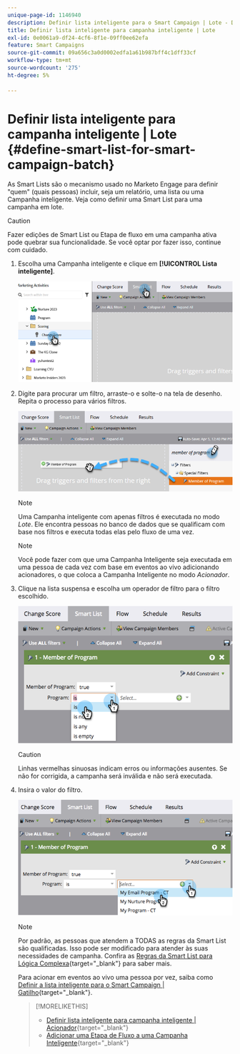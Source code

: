 ```yaml
---
unique-page-id: 1146940
description: Definir lista inteligente para o Smart Campaign | Lote - Documentação do Marketo - Documentação do produto
title: Definir lista inteligente para campanha inteligente | Lote
exl-id: 0e0061a9-df24-4cf6-8f1e-09ff0ee62efa
feature: Smart Campaigns
source-git-commit: 09a656c3a0d0002edfa1a61b987bff4c1dff33cf
workflow-type: tm+mt
source-wordcount: '275'
ht-degree: 5%

---
```


# Definir lista inteligente para campanha inteligente | Lote {#define-smart-list-for-smart-campaign-batch}

As Smart Lists são o mecanismo usado no Marketo Engage para definir &quot;quem&quot; (quais pessoas) incluir, seja um relatório, uma lista ou uma Campanha inteligente. Veja como definir uma Smart List para uma campanha em lote.

>[!CAUTION]
>
>Fazer edições de Smart List ou Etapa de fluxo em uma campanha ativa pode quebrar sua funcionalidade. Se você optar por fazer isso, continue com cuidado.

1. Escolha uma Campanha inteligente e clique em **[!UICONTROL Lista inteligente]**.

   ![](assets/define-smart-list-for-smart-campaign-batch-1.png)

1. Digite para procurar um filtro, arraste-o e solte-o na tela de desenho. Repita o processo para vários filtros.

   ![](assets/define-smart-list-for-smart-campaign-batch-2.png)

   >[!NOTE]
   >
   >Uma Campanha inteligente com apenas filtros é executada no modo _Lote_. Ele encontra pessoas no banco de dados que se qualificam com base nos filtros e executa todas elas pelo fluxo de uma vez.

   >[!NOTE]
   >
   >Você pode fazer com que uma Campanha Inteligente seja executada em uma pessoa de cada vez com base em eventos ao vivo adicionando acionadores, o que coloca a Campanha Inteligente no modo _Acionador_.

1. Clique na lista suspensa e escolha um operador de filtro para o filtro escolhido.

   ![](assets/define-smart-list-for-smart-campaign-batch-3.png)

   >[!CAUTION]
   >
   >Linhas vermelhas sinuosas indicam erros ou informações ausentes. Se não for corrigida, a campanha será inválida e não será executada.

1. Insira o valor do filtro.

   ![](assets/define-smart-list-for-smart-campaign-batch-4.png)

   >[!NOTE]
   >
   >Por padrão, as pessoas que atendem a TODAS as regras da Smart List são qualificadas. Isso pode ser modificado para atender às suas necessidades de campanha. Confira as [Regras da Smart List para Lógica Complexa](/help/marketo/product-docs/core-marketo-concepts/smart-lists-and-static-lists/using-smart-lists/using-advanced-smart-list-rule-logic.md){target="_blank"} para saber mais.

   Para acionar em eventos ao vivo uma pessoa por vez, saiba como [Definir a lista inteligente para o Smart Campaign | Gatilho](/help/marketo/product-docs/core-marketo-concepts/smart-campaigns/creating-a-smart-campaign/define-smart-list-for-smart-campaign-trigger.md){target="_blank"}.

   >[!MORELIKETHIS]
   >
   >* [Definir lista inteligente para campanha inteligente | Acionador](/help/marketo/product-docs/core-marketo-concepts/smart-campaigns/creating-a-smart-campaign/define-smart-list-for-smart-campaign-trigger.md){target="_blank"}
   >* [Adicionar uma Etapa de Fluxo a uma Campanha Inteligente](/help/marketo/product-docs/core-marketo-concepts/smart-campaigns/flow-actions/add-a-flow-step-to-a-smart-campaign.md){target="_blank"}
